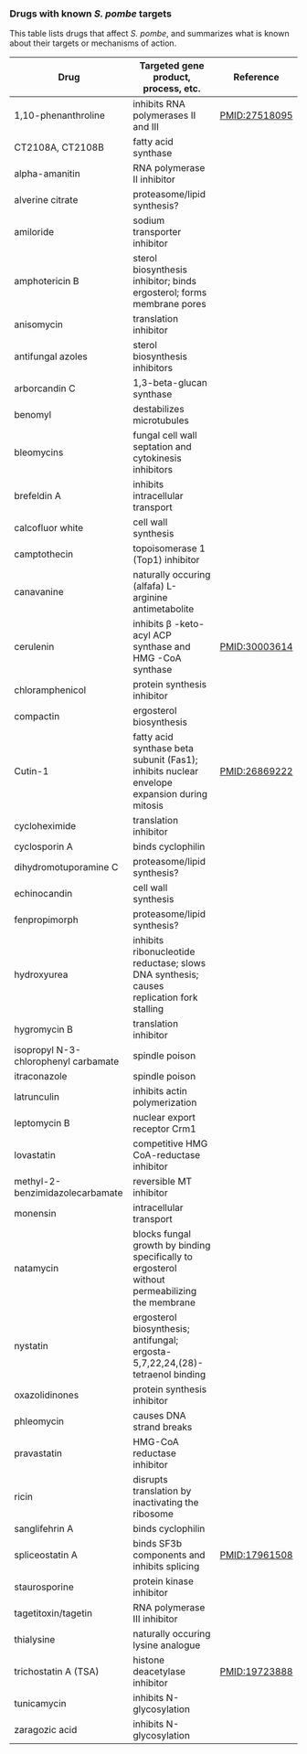### Drugs with known *S. pombe* targets

This table lists drugs that affect *S. pombe*, and summarizes what is
known about their targets or mechanisms of action.


Drug | Targeted gene product, process, etc. | Reference
-----|--------------------------------------|----------
1,10-phenanthroline | inhibits RNA polymerases II and III | [PMID:27518095](https://www.ncbi.nlm.nih.gov/pubmed/?term=27518095) 
CT2108A, CT2108B | fatty acid synthase |  
alpha-amanitin | RNA polymerase II inhibitor |  
alverine citrate | proteasome/lipid synthesis? |  
amiloride | sodium transporter inhibitor |  
amphotericin B | sterol biosynthesis inhibitor; binds ergosterol; forms membrane pores |  
anisomycin | translation inhibitor |  
antifungal azoles | sterol biosynthesis inhibitors |  
arborcandin C | 1,3-beta-glucan synthase |  
benomyl | destabilizes microtubules |  
bleomycins | fungal cell wall septation and cytokinesis inhibitors |  
brefeldin A | inhibits intracellular transport |  
calcofluor white | cell wall synthesis |  
camptothecin | topoisomerase 1 (Top1) inhibitor |  
canavanine | naturally occuring (alfafa) L-arginine antimetabolite | 
cerulenin | inhibits β -keto-acyl ACP synthase and HMG -CoA synthase | [PMID:30003614](http://www.ncbi.nlm.nih.gov/pubmed/?term=30003614) 
chloramphenicol | protein synthesis inhibitor |  
compactin | ergosterol biosynthesis |  
Cutin-1 | fatty acid synthase beta subunit (Fas1); inhibits nuclear envelope expansion during mitosis | [PMID:26869222](http://www.ncbi.nlm.nih.gov/pubmed/?term=26869222) 
cycloheximide | translation inhibitor |  
cyclosporin A | binds cyclophilin |  
dihydromotuporamine C | proteasome/lipid synthesis? |  
echinocandin | cell wall synthesis |  
fenpropimorph | proteasome/lipid synthesis? |  
hydroxyurea | inhibits ribonucleotide reductase; slows DNA synthesis; causes replication fork stalling |  
hygromycin B | translation inhibitor |  
isopropyl N-3-chlorophenyl carbamate | spindle poison |  
itraconazole | spindle poison |  
latrunculin | inhibits actin polymerization |  
leptomycin B | nuclear export receptor Crm1 |  
lovastatin | competitive HMG CoA-reductase inhibitor |  
methyl-2-benzimidazolecarbamate | reversible MT inhibitor |  
monensin | intracellular transport |  
natamycin | blocks fungal growth by binding specifically to ergosterol without permeabilizing the membrane |  
nystatin | ergosterol biosynthesis; antifungal; ergosta-5,7,22,24,(28)-tetraenol binding |  
oxazolidinones | protein synthesis inhibitor |  
phleomycin | causes DNA strand breaks |  
pravastatin | HMG-CoA reductase inhibitor |  
ricin | disrupts translation by inactivating the ribosome |  
sanglifehrin A | binds cyclophilin |  
spliceostatin A | binds SF3b components and inhibits splicing | [PMID:17961508](http://www.ncbi.nlm.nih.gov/pubmed/?term=17961508) 
staurosporine | protein kinase inhibitor |  
tagetitoxin/tagetin | RNA polymerase III inhibitor |  
thialysine | naturally occuring lysine analogue |  
trichostatin A (TSA) | histone deacetylase inhibitor | [PMID:19723888](http://www.ncbi.nlm.nih.gov/pubmed/?term=19723888) 
tunicamycin | inhibits N-glycosylation |  
zaragozic acid | inhibits N-glycosylation |  
